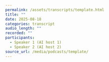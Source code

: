 ```yaml
---
permalink: /assets/transcripts/template.html
title: ""
date: 2025-08-18
categories: transcript
audio_length: ""
recorded: ""
participants:
  - Speaker 1 (AI host 1)
  - Speaker 2 (AI host 2)
source_url: /media/podcasts/template/
---
```


